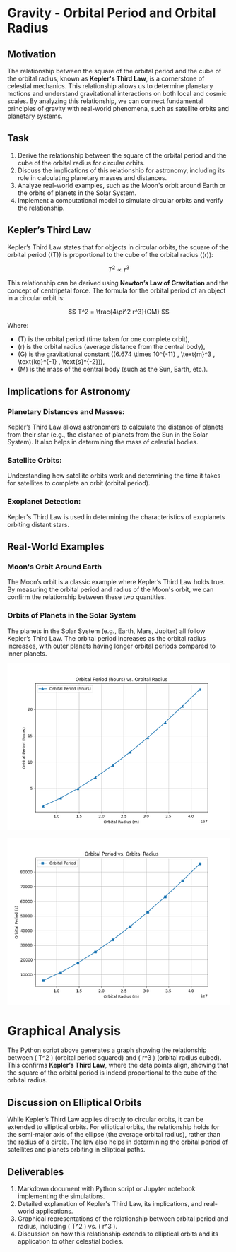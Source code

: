 # Gravity - Orbital Period and Orbital Radius

## Motivation

The relationship between the square of the orbital period and the cube of the orbital radius, known as **Kepler's Third Law**, is a cornerstone of celestial mechanics. This relationship allows us to determine planetary motions and understand gravitational interactions on both local and cosmic scales. By analyzing this relationship, we can connect fundamental principles of gravity with real-world phenomena, such as satellite orbits and planetary systems.

## Task

1. Derive the relationship between the square of the orbital period and the cube of the orbital radius for circular orbits.
2. Discuss the implications of this relationship for astronomy, including its role in calculating planetary masses and distances.
3. Analyze real-world examples, such as the Moon's orbit around Earth or the orbits of planets in the Solar System.
4. Implement a computational model to simulate circular orbits and verify the relationship.

## Kepler’s Third Law

Kepler’s Third Law states that for objects in circular orbits, the square of the orbital period (\(T\)) is proportional to the cube of the orbital radius (\(r\)):

$$
T^2 \propto r^3
$$

This relationship can be derived using **Newton’s Law of Gravitation** and the concept of centripetal force. The formula for the orbital period of an object in a circular orbit is:

$$
T^2 = \frac{4\pi^2 r^3}{GM}
$$

Where:
- \(T\) is the orbital period (time taken for one complete orbit),
- \(r\) is the orbital radius (average distance from the central body),
- \(G\) is the gravitational constant (\(6.674 \times 10^{-11} \, \text{m}^3 \, \text{kg}^{-1} \, \text{s}^{-2}\)),
- \(M\) is the mass of the central body (such as the Sun, Earth, etc.).

## Implications for Astronomy

### Planetary Distances and Masses:
Kepler’s Third Law allows astronomers to calculate the distance of planets from their star (e.g., the distance of planets from the Sun in the Solar System). It also helps in determining the mass of celestial bodies.

### Satellite Orbits:
Understanding how satellite orbits work and determining the time it takes for satellites to complete an orbit (orbital period).

### Exoplanet Detection:
Kepler's Third Law is used in determining the characteristics of exoplanets orbiting distant stars.

## Real-World Examples

### Moon's Orbit Around Earth
The Moon’s orbit is a classic example where Kepler’s Third Law holds true. By measuring the orbital period and radius of the Moon's orbit, we can confirm the relationship between these two quantities.

### Orbits of Planets in the Solar System
The planets in the Solar System (e.g., Earth, Mars, Jupiter) all follow Kepler’s Third Law. The orbital period increases as the orbital radius increases, with outer planets having longer orbital periods compared to inner planets.



![Alt text](image.png)


![Alt text](image-2.png)





# Graphical Analysis

The Python script above generates a graph showing the relationship between \( T^2 \) (orbital period squared) and \( r^3 \) (orbital radius cubed). This confirms **Kepler’s Third Law**, where the data points align, showing that the square of the orbital period is indeed proportional to the cube of the orbital radius.

## Discussion on Elliptical Orbits

While Kepler’s Third Law applies directly to circular orbits, it can be extended to elliptical orbits. For elliptical orbits, the relationship holds for the semi-major axis of the ellipse (the average orbital radius), rather than the radius of a circle. The law also helps in determining the orbital period of satellites and planets orbiting in elliptical paths.

## Deliverables

1. Markdown document with Python script or Jupyter notebook implementing the simulations.
2. Detailed explanation of Kepler's Third Law, its implications, and real-world applications.
3. Graphical representations of the relationship between orbital period and radius, including \( T^2 \) vs. \( r^3 \).
4. Discussion on how this relationship extends to elliptical orbits and its application to other celestial bodies.
